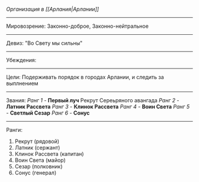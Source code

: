 *Организация в [[Арлания|Арлании]]*
______
Мировозрение: Законно-доброе, Законно-нейтральное 
_____
Девиз: "Во Свету мы сильны"
____
Убеждения: 

_______
Цели: Подерживать порядок в городах Арлании, и следить за выплнением 
______
Звания:
*Ранг 1* - **Первый луч** Рекрут Сереьряного авангада 
*Ранг 2* - **Латник Рассвета** 
*Ранг 3* - **Клинок Рассвета** 
*Ранг 4* - **Воин Света** 
*Ранг 5* - **Светлый Сезар** 
*Ранг 6* - **Сонус** 
______




Ранги: 
1. Рекрут (рядовой)
2. Латник (сержант)
3. Клинок Рассвета (капитан)
4. Воин Света (майор)
5. Сезар (полковник)
6.  Сонус (генерал)
